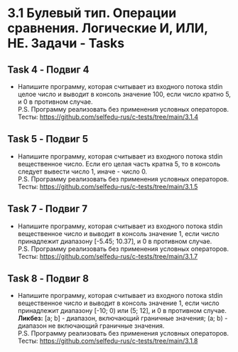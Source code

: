 # 3.1 Булевый тип. Операции сравнения. Логические И, ИЛИ, НЕ. Задачи - Tasks

## Task 4 - Подвиг 4

* Напишите программу, которая считывает из входного потока stdin целое число и выводит в консоль значение 100, если число кратно 5, и 0 в противном случае.  
P.S. Программу реализовать без применения условных операторов.  
Тесты: https://github.com/selfedu-rus/c-tests/tree/main/3.1.4  

## Task 5 - Подвиг 5

* Напишите программу, которая считывает из входного потока stdin вещественное число. Если его целая часть кратна 5, то в консоль следует вывести число 1, иначе - число 0.  
P.S. Программу реализовать без применения условных операторов.  
Тесты: https://github.com/selfedu-rus/c-tests/tree/main/3.1.5  

## Task 7 - Подвиг 7

* Напишите программу, которая считывает из входного потока stdin вещественное число и выводит в консоль значение 1, если число принадлежит диапазону [-5.45; 10.37], и 0 в противном случае.  
P.S. Программу реализовать без применения условных операторов.  
Тесты: https://github.com/selfedu-rus/c-tests/tree/main/3.1.7  

## Task 8 - Подвиг 8

* Напишите программу, которая считывает из входного потока stdin вещественное число и выводит в консоль значение 1, если число принадлежит диапазону [-10; 0) или (5; 12], и 0 в противном случае.  
**Ликбез:** [a; b] - диапазон, включающий граничные значения; (a; b) - диапазон не включающий граничные значения.  
P.S. Программу реализовать без применения условных операторов.  
Тесты: https://github.com/selfedu-rus/c-tests/tree/main/3.1.8  

